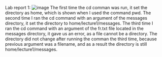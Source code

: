 Lab report 1:
![image](https://github.com/adutt1010/cse15l-lab-reports/assets/146874656/49525fbe-5c5a-4f28-a49e-04afa1867ac9)
The first time the cd comman was run, it set the directory as home, which is shown when I used the command pwd.
The second time I ran the cd command with an argument of the messages directory, it set the directory to home/lecture1/messages. 
The third time I ran the cd command with an argument of the fr.txt file located in the messages directory, it gave us an error, as a file cannot be a directory. The directory did not change after running the comman the third time, because previous argument was a filename, and as a result the directory is still home/lecture1/messages.
